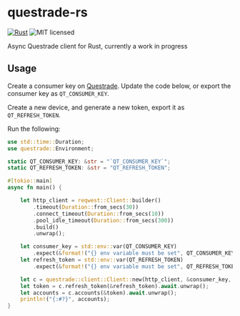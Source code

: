 # questrade-rs 

[![Rust](https://github.com/mchestr/questrade-rs/actions/workflows/rust.yml/badge.svg)](https://github.com/mchestr/questrade-rs/actions/workflows/rust.yml)
![MIT licensed](https://img.shields.io/badge/license-MIT-blue.svg)

Async Questrade client for Rust, currently a work in progress

## Usage

Create a consumer key on [Questrade](https://apphub.questrade.com/UI/UserApps.aspx). Update the code below, or export the consumer key as `QT_CONSUMER_KEY`.

Create a new device, and generate a new token, export it as `QT_REFRESH_TOKEN`.

Run the following:

```rust
use std::time::Duration;
use questrade::Environment;

static QT_CONSUMER_KEY: &str = "`QT_CONSUMER_KEY`";
static QT_REFRESH_TOKEN: &str = "QT_REFRESH_TOKEN";

#[tokio::main]
async fn main() {

    let http_client = reqwest::Client::builder()
        .timeout(Duration::from_secs(30))
        .connect_timeout(Duration::from_secs(10))
        .pool_idle_timeout(Duration::from_secs(300))
        .build()
        .unwrap();

    let consumer_key = std::env::var(QT_CONSUMER_KEY)
        .expect(&format!("{} env variable must be set", QT_CONSUMER_KEY));
    let refresh_token = std::env::var(QT_REFRESH_TOKEN)
        .expect(&format!("{} env variable must be set", QT_REFRESH_TOKEN));

    let c = questrade::client::Client::new(http_client, &consumer_key, Environment::Production).unwrap();
    let token = c.refresh_token(&refresh_token).await.unwrap();
    let accounts = c.accounts(&token).await.unwrap();
    println!("{:#?}", accounts);
}
```